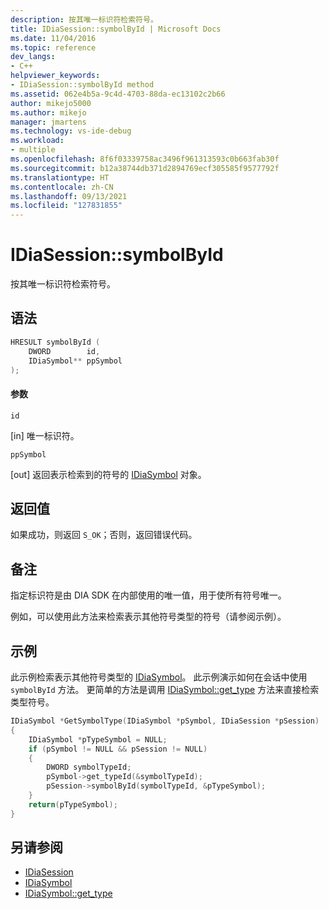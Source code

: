 ```yaml
---
description: 按其唯一标识符检索符号。
title: IDiaSession::symbolById | Microsoft Docs
ms.date: 11/04/2016
ms.topic: reference
dev_langs:
- C++
helpviewer_keywords:
- IDiaSession::symbolById method
ms.assetid: 062e4b5a-9c4d-4703-88da-ec13102c2b66
author: mikejo5000
ms.author: mikejo
manager: jmartens
ms.technology: vs-ide-debug
ms.workload:
- multiple
ms.openlocfilehash: 8f6f03339758ac3496f961313593c0b663fab30f
ms.sourcegitcommit: b12a38744db371d2894769ecf305585f9577792f
ms.translationtype: HT
ms.contentlocale: zh-CN
ms.lasthandoff: 09/13/2021
ms.locfileid: "127831855"
---
```

# <a name="idiasessionsymbolbyid"></a>IDiaSession::symbolById
按其唯一标识符检索符号。

## <a name="syntax"></a>语法

```C++
HRESULT symbolById (
    DWORD        id,
    IDiaSymbol** ppSymbol
);
```

#### <a name="parameters"></a>参数
`id`

[in] 唯一标识符。

`ppSymbol`

[out] 返回表示检索到的符号的 [IDiaSymbol](../../debugger/debug-interface-access/idiasymbol.md) 对象。

## <a name="return-value"></a>返回值
如果成功，则返回 `S_OK`；否则，返回错误代码。

## <a name="remarks"></a>备注
指定标识符是由 DIA SDK 在内部使用的唯一值，用于使所有符号唯一。

例如，可以使用此方法来检索表示其他符号类型的符号（请参阅示例）。

## <a name="example"></a>示例
此示例检索表示其他符号类型的 [IDiaSymbol](../../debugger/debug-interface-access/idiasymbol.md)。 此示例演示如何在会话中使用 `symbolById` 方法。 更简单的方法是调用 [IDiaSymbol::get_type](../../debugger/debug-interface-access/idiasymbol-get-type.md) 方法来直接检索类型符号。

```C++
IDiaSymbol *GetSymbolType(IDiaSymbol *pSymbol, IDiaSession *pSession)
{
    IDiaSymbol *pTypeSymbol = NULL;
    if (pSymbol != NULL && pSession != NULL)
    {
        DWORD symbolTypeId;
        pSymbol->get_typeId(&symbolTypeId);
        pSession->symbolById(symbolTypeId, &pTypeSymbol);
    }
    return(pTypeSymbol);
}
```

## <a name="see-also"></a>另请参阅
- [IDiaSession](../../debugger/debug-interface-access/idiasession.md)
- [IDiaSymbol](../../debugger/debug-interface-access/idiasymbol.md)
- [IDiaSymbol::get_type](../../debugger/debug-interface-access/idiasymbol-get-type.md)
